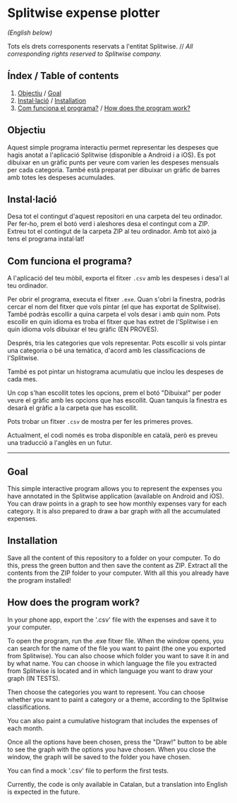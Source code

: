 # Splitwise expense plotter
*(English below)*

Tots els drets corresponents reservats a l'entitat Splitwise. // *All corresponding rights reserved to Splitwise company.*

## Índex / Table of contents 
1. [Objectiu](#objectiu) / [Goal](#goal)
2. [Instal·lació](#installacio) / [Installation](#installation)
3. [Com funciona el programa?](#com-funciona-el-programa) / [How does the program work?](#how-does-the-program-work)

## Objectiu
Aquest simple programa interactiu permet representar les despeses que hagis anotat a l'aplicació Splitwise (disponible a Android i a iOS).
Es pot dibuixar en un gràfic punts per veure com varien les despeses mensuals per cada categoria. També està preparat per dibuixar un gràfic de barres amb totes les despeses acumulades.

## Instal·lació
Desa tot el contingut d'aquest repositori en una carpeta del teu ordinador. Per fer-ho, prem el botó verd i aleshores desa el contingut com a ZIP. Extreu tot el contingut de la carpeta ZIP al teu ordinador. Amb tot això ja tens el programa instal·lat!

## Com funciona el programa?
A l'aplicació del teu mòbil, exporta el fitxer `.csv` amb les despeses i desa'l al teu ordinador.

Per obrir el programa, executa el fitxer `.exe`. Quan s'obri la finestra, podràs cercar el nom del fitxer que vols pintar (el que has exportat de Splitwise). També podràs escollir a quina carpeta el vols desar i amb quin nom.
Pots escollir en quin idioma es troba el fitxer que has extret de l'Splitwise i en quin idioma vols dibuixar el teu gràfic (EN PROVES).

Després, tria les categories que vols representar. Pots escollir si vols pintar una categoria o bé una temàtica, d'acord amb les classificacions de l'Splitwise.

També es pot pintar un histograma acumulatiu que inclou les despeses de cada mes.

Un cop s'han escollit totes les opcions, prem el botó "Dibuixa!" per poder veure el gràfic amb les opcions que has escollit. Quan tanquis la finestra es desarà el gràfic a la carpeta que has escollit.

Pots trobar un fitxer `.csv` de mostra per fer les primeres proves.

Actualment, el codi només es troba disponible en català, però es preveu una traducció a l'anglès en un futur.

---

## Goal
This simple interactive program allows you to represent the expenses you have annotated in the Splitwise application (available on Android and iOS).
You can draw points in a graph to see how monthly expenses vary for each category. It is also prepared to draw a bar graph with all the accumulated expenses.

## Installation
Save all the content of this repository to a folder on your computer. To do this, press the green button and then save the content as ZIP. Extract all the contents from the ZIP folder to your computer. With all this you already have the program installed!

## How does the program work?
In your phone app, export the '.csv' file with the expenses and save it to your computer.

To open the program, run the .exe fitxer file. When the window opens, you can search for the name of the file you want to paint (the one you exported from Splitwise). You can also choose which folder you want to save it in and by what name.
You can choose in which language the file you extracted from Splitwise is located and in which language you want to draw your graph (IN TESTS).

Then choose the categories you want to represent. You can choose whether you want to paint a category or a theme, according to the Splitwise classifications.

You can also paint a cumulative histogram that includes the expenses of each month.

Once all the options have been chosen, press the "Draw!" button to be able to see the graph with the options you have chosen. When you close the window, the graph will be saved to the folder you have chosen.

You can find a mock '.csv' file to perform the first tests.

Currently, the code is only available in Catalan, but a translation into English is expected in the future.
